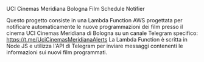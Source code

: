 UCI Cinemas Meridiana Bologna Film Schedule Notifier

Questo progetto consiste in una Lambda Function AWS progettata per notificare automaticamente le nuove programmazioni dei film presso il cinema UCI Cinemas Meridiana di Bologna su un canale Telegram specifico: https://t.me/UciCinemasMeridianaAlerts
La Lambda Function è scritta in Node JS e utilizza l'API di Telegram per inviare messaggi contenenti le informazioni sui nuovi film programmati.
